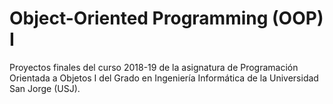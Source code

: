 # Object-Oriented Programming (OOP) I

Proyectos finales del curso 2018-19 de la asignatura de Programación Orientada a Objetos I del Grado en Ingeniería Informática de la Universidad San Jorge (USJ).
